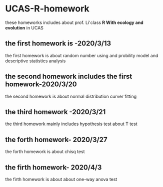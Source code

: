# UCAS-R-homework
these homeworks includes about prof. Li'class **R With ecology and evolution** in UCAS
##  the first homework is -2020/3/13
the first homework is about random number using and probility model and descriptive statistics analysis
##  the second homework includes the first homework-2020/3/20
the second homework is about normal distribution curver fitting 
##  the third homework -2020/3/21
the third homework mainly includes hypothesis test about T test 
##  the forth homework- 2020/3/27
the forth homework is about chisq test
##  the firth homework- 2020/4/3
the firth homework is about about one-way anova test
